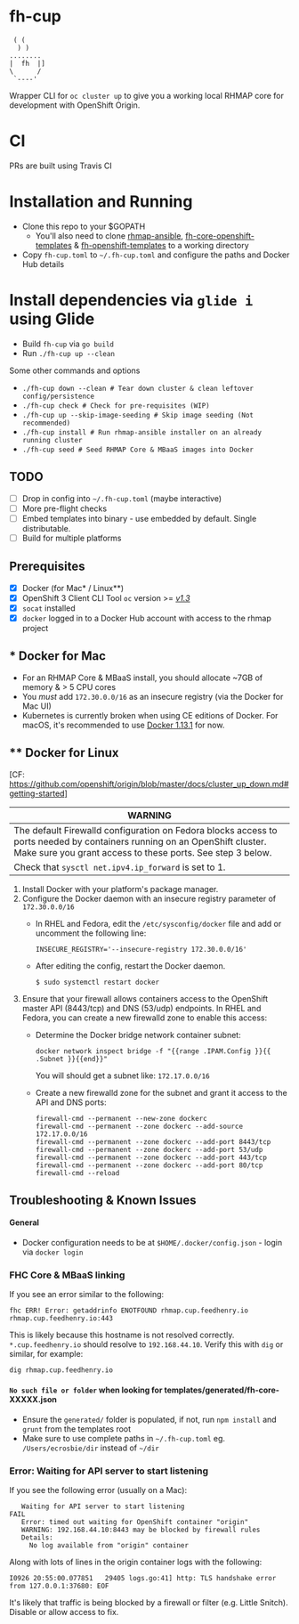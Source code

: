 # fh-cup
```
 ( (
  ) )
........
|  fh  |]
\      /
 `----'
```

Wrapper CLI for `oc cluster up` to give you a working local RHMAP core for development with OpenShift Origin.

# CI
PRs are built using Travis CI

# Installation and Running

* Clone this repo to your $GOPATH
  * You'll also need to clone [rhmap-ansible](https://github.com/fheng/rhmap-ansible), [fh-core-openshift-templates](https://github.com/fheng/fh-core-openshift-templates) & [fh-openshift-templates](https://github.com/feedhenry/fh-openshift-templates) to a working directory
* Copy `fh-cup.toml` to `~/.fh-cup.toml` and configure the paths and Docker Hub details
# Install dependencies via `glide i` using Glide
* Build `fh-cup` via `go build`
* Run `./fh-cup up --clean`

Some other commands and options

* `./fh-cup down --clean # Tear down cluster & clean leftover config/persistence`
* `./fh-cup check # Check for pre-requisites (WIP)`
* `./fh-cup up --skip-image-seeding # Skip image seeding (Not recommended)` 
* `./fh-cup install # Run rhmap-ansible installer on an already running cluster`
* `./fh-cup seed # Seed RHMAP Core & MBaaS images into Docker`

## TODO
- [ ] Drop in config into `~/.fh-cup.toml` (maybe interactive)
- [ ] More pre-flight checks
- [ ] Embed templates into binary - use embedded by default. Single distributable.
- [ ] Build for multiple platforms

## Prerequisites

- [x] Docker (for Mac* / Linux**)
- [x] OpenShift 3 Client CLI Tool `oc` version >= *[v1.3](https://github.com/openshift/origin/releases/tag/v1.3.1)*
- [x] `socat` installed
- [x] `docker` logged in to a Docker Hub account with access to the rhmap project

## * Docker for Mac
- For an RHMAP Core & MBaaS install, you should allocate ~7GB of memory & > 5 CPU cores
- You *must* add `172.30.0.0/16` as an insecure registry (via the Docker for Mac UI)
- Kubernetes is currently broken when using CE editions of Docker. For macOS, it's recommended to use [Docker 1.13.1](https://download.docker.com/mac/stable/1.13.1.15353/Docker.dmg) for now.

## ** Docker for Linux

[CF: https://github.com/openshift/origin/blob/master/docs/cluster_up_down.md#getting-started]

| WARNING |
| ------- |
| The default Firewalld configuration on Fedora blocks access to ports needed by containers running on an OpenShift cluster. Make sure you grant access to these ports. See step 3 below. |
| Check that `sysctl net.ipv4.ip_forward` is set to 1. |

1. Install Docker with your platform's package manager.
2. Configure the Docker daemon with an insecure registry parameter of `172.30.0.0/16`
   - In RHEL and Fedora, edit the `/etc/sysconfig/docker` file and add or uncomment the following line:
     ```
     INSECURE_REGISTRY='--insecure-registry 172.30.0.0/16'
     ```

   - After editing the config, restart the Docker daemon.
     ```
     $ sudo systemctl restart docker
     ```
3. Ensure that your firewall allows containers access to the OpenShift master API (8443/tcp) and DNS (53/udp) endpoints.
   In RHEL and Fedora, you can create a new firewalld zone to enable this access:
   - Determine the Docker bridge network container subnet:
     ```
     docker network inspect bridge -f "{{range .IPAM.Config }}{{ .Subnet }}{{end}}"
     ```
     You will should get a subnet like: ```172.17.0.0/16```

   - Create a new firewalld zone for the subnet and grant it access to the API and DNS ports:
     ```
     firewall-cmd --permanent --new-zone dockerc
     firewall-cmd --permanent --zone dockerc --add-source 172.17.0.0/16
     firewall-cmd --permanent --zone dockerc --add-port 8443/tcp
     firewall-cmd --permanent --zone dockerc --add-port 53/udp
     firewall-cmd --permanent --zone dockerc --add-port 443/tcp
     firewall-cmd --permanent --zone dockerc --add-port 80/tcp
     firewall-cmd --reload
     ```

## Troubleshooting & Known Issues

#### General

* Docker configuration needs to be at `$HOME/.docker/config.json` - login via `docker login`

### FHC Core & MBaaS linking

If you see an error similar to the following:

```
fhc ERR! Error: getaddrinfo ENOTFOUND rhmap.cup.feedhenry.io rhmap.cup.feedhenry.io:443
```

This is likely because this hostname is not resolved correctly. `*.cup.feedhenry.io` should resolve to `192.168.44.10`. Verify this with `dig` or similar, for example:

```
dig rhmap.cup.feedhenry.io
```

#### `No such file or folder` when looking for templates/generated/fh-core-XXXXX.json

* Ensure the `generated/` folder is populated, if not, run `npm install` and `grunt` from the templates root
* Make sure to use complete paths in `~/.fh-cup.toml` eg. `/Users/ecrosbie/dir` instead of `~/dir`

### Error: Waiting for API server to start listening

If you see the following error (usually on a Mac):

```
   Waiting for API server to start listening
FAIL
   Error: timed out waiting for OpenShift container "origin"
   WARNING: 192.168.44.10:8443 may be blocked by firewall rules
   Details:
     No log available from "origin" container
```

Along with lots of lines in the origin container logs with the following:

```
I0926 20:55:00.077851   29405 logs.go:41] http: TLS handshake error from 127.0.0.1:37680: EOF
```

It's likely that traffic is being blocked by a firewall or filter (e.g. Little Snitch). Disable or allow access to fix.